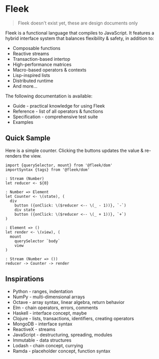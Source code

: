 # Fleek

> Fleek doesn't exist yet, these are design documents only

Fleek is a functional language that compiles to JavaScript.
It features a hybrid interface system that balances flexibility & safety, in addition to:

* Composable functions
* Reactive streams
* Transaction-based intertop
* High-performance matrices
* Macro-based operators & contexts
* Lisp-inspired lists
* Distributed runtime
* And more...

The following documentation is available:

* Guide - practical knowledge for using Fleek
* Reference - list of all operators & functions
* Specification - comprehensive test suite
* Examples

## Quick Sample

Here is a simple counter. Clicking the buttons updates the value & re-renders the view.

```fl
import {querySelector, mount} from '@fleek/dom'
importSyntax {tags} from '@fleek/dom'

: Stream (Number)
let reducer <- ${0}

: Number => Element
let Counter <- \(state), (
  div
    button ({onClick: \($reducer <-- \(_ - 1))}, `-`)
    div state
    button ({onClick: \($reducer <-- \(_ + 1))}, `+`)
)

: Element => ()
let render <- \(view), (
  mount
    querySelector `body`
    view
)

: Stream (Number => ())
reducer -> Counter -> render
```

## Inspirations

* Python - ranges, indentation
* NumPy - multi-dimensional arrays
* Octave - array syntax, linear algebra, return behavior
* Elm - chain operators, errors, comments
* Haskell - interface concept, maybe
* Clojure - lists, transactions, identifiers, creating operators
* MongoDB - interface syntax
* ReactiveX - streams
* JavaScript - destructuring, spreading, modules
* Immutable - data structures
* Lodash - chain concept, currying
* Ramda - placeholder concept, function syntax
